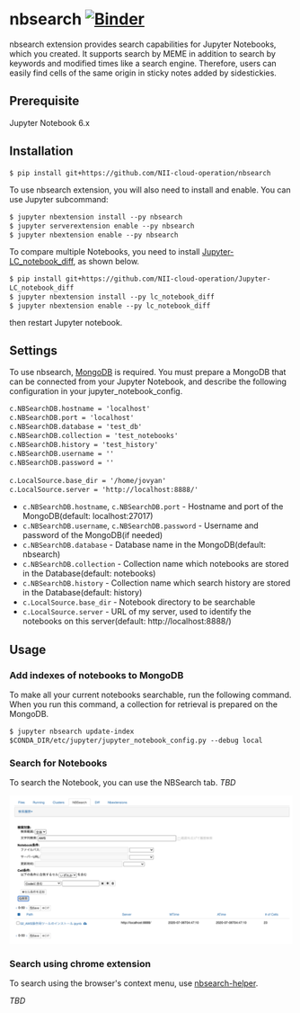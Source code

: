 # nbsearch [![Binder](https://mybinder.org/badge_logo.svg)](https://mybinder.org/v2/gh/NII-cloud-operation/nbsearch/master)

nbsearch extension provides search capabilities for Jupyter Notebooks, which you created. It supports search by MEME in addition to search by keywords and modified times like a search engine. Therefore, users can easily find cells of the same origin in sticky notes added by sidestickies.

## Prerequisite

Jupyter Notebook 6.x

## Installation

```
$ pip install git+https://github.com/NII-cloud-operation/nbsearch
```

To use nbsearch extension, you will also need to install and enable. You can use Jupyter subcommand:

```
$ jupyter nbextension install --py nbsearch
$ jupyter serverextension enable --py nbsearch
$ jupyter nbextension enable --py nbsearch
```

To compare multiple Notebooks, you need to install [Jupyter-LC_notebook_diff](https://github.com/NII-cloud-operation/Jupyter-LC_notebook_diff), as shown below.

```
$ pip install git+https://github.com/NII-cloud-operation/Jupyter-LC_notebook_diff
$ jupyter nbextension install --py lc_notebook_diff
$ jupyter nbextension enable --py lc_notebook_diff
```

then restart Jupyter notebook.

## Settings

To use nbsearch, [MongoDB](https://www.mongodb.com/) is required.
You must prepare a MongoDB that can be connected from your Jupyter Notebook,
and describe the following configuration in your jupyter_notebook_config.

```
c.NBSearchDB.hostname = 'localhost'
c.NBSearchDB.port = 'localhost'
c.NBSearchDB.database = 'test_db'
c.NBSearchDB.collection = 'test_notebooks'
c.NBSearchDB.history = 'test_history'
c.NBSearchDB.username = ''
c.NBSearchDB.password = ''

c.LocalSource.base_dir = '/home/jovyan'
c.LocalSource.server = 'http://localhost:8888/'
```

* `c.NBSearchDB.hostname`, `c.NBSearchDB.port` - Hostname and port of the MongoDB(default: localhost:27017)
* `c.NBSearchDB.username`, `c.NBSearchDB.password` - Username and password of the MongoDB(if needed)
* `c.NBSearchDB.database` - Database name in the MongoDB(default: nbsearch)
* `c.NBSearchDB.collection` - Collection name which notebooks are stored in the Database(default: notebooks)
* `c.NBSearchDB.history` - Collection name which search history are stored in the Database(default: history)
* `c.LocalSource.base_dir` - Notebook directory to be searchable
* `c.LocalSource.server` - URL of my server, used to identify the notebooks on this server(default: http://localhost:8888/)

## Usage

### Add indexes of notebooks to MongoDB

To make all your current notebooks searchable, run the following command. When you run this command, a collection for retrieval is prepared on the MongoDB.

```
$ jupyter nbsearch update-index $CONDA_DIR/etc/jupyter/jupyter_notebook_config.py --debug local
```

### Search for Notebooks

To search the Notebook, you can use the NBSearch tab. *TBD*

![NBSearch tab](./images/tab.png)

### Search using chrome extension

To search using the browser's context menu, use [nbsearch-helper](https://github.com/NII-cloud-operation/nbsearch-helper).

*TBD*
